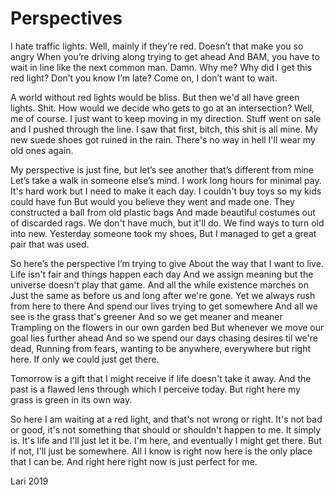# Perspectives

I hate traffic lights. Well, mainly if they’re red. Doesn’t that make you so angry
When you’re driving along trying to get ahead
And BAM, you have to wait in line like the next common man.
Damn. 
Why me? Why did I get this red light? Don’t you know I’m late? 
Come on, I don’t want to wait.

A world without red lights would be bliss.
But then we'd all have green lights. Shit.
How would we decide who gets to go at an intersection?
Well, me of course. I just want to keep moving in my direction.
Stuff went on sale and I pushed through the line.
I saw that first, bitch, this shit is all mine.
My new suede shoes got ruined in the rain.
There's no way in hell I'll wear my old ones again.

My perspective is just fine, but let’s see another that’s different from mine
Let’s take a walk in someone else’s mind. 
I work long hours for minimal pay.
It's hard work but I need to make it each day. 
I couldn't buy toys so my kids could have fun
But would you believe they went and made one. 
They constructed a ball from old plastic bags
And made beautiful costumes out of discarded rags.
We don't have much, but it'll do. 
We find ways to turn old into new. 
Yesterday someone took my shoes, 
But I managed to get a great pair that was used.

So here’s the perspective I’m trying to give
About the way that I want to live. 
Life isn't fair and things happen each day
And we assign meaning but the universe doesn't play that game.
And all the while existence marches on
Just the same as before us and long after we're gone.
Yet we always rush from here to there 
And spend our lives trying to get somewhere
And all we see is the grass that's greener 
And so we get meaner and meaner 
Trampling on the flowers in our own garden bed
But whenever we move our goal lies further ahead
And so we spend our days chasing desires til we're dead, 
Running from fears, wanting to be anywhere, everywhere but right here. 
If only we could just get there. 

Tomorrow is a gift that I might receive if life doesn't take it away.
And the past is a flawed lens through which I perceive today.
But right here my grass is green in its own way.

So here I am waiting at a red light, and that's not wrong or right.
It's not bad or good, it's not something that should or shouldn't happen to me.
It simply is. It's life and I'll just let it be.
I'm here, and eventually I might get there.
But if not, I'll just be somewhere.
All I know is right now here is the only place that I can be.
And right here right now is just perfect for me.

Lari 2019
